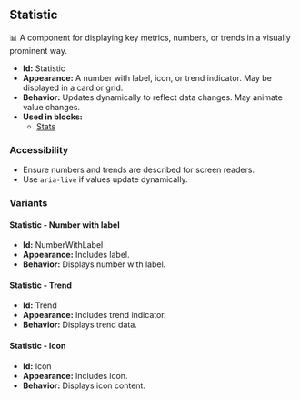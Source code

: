 ## Statistic
📊 A component for displaying key metrics, numbers, or trends in a visually prominent way.
- **Id:** Statistic
- **Appearance:** A number with label, icon, or trend indicator. May be displayed in a card or grid.
- **Behavior:** Updates dynamically to reflect data changes. May animate value changes.
- **Used in blocks:**
  - [Stats](blocks.md#stats)
### Accessibility
- Ensure numbers and trends are described for screen readers.
- Use `aria-live` if values update dynamically.

### Variants
#### Statistic - **Number with label**
- **Id:** NumberWithLabel
- **Appearance:** Includes label.
- **Behavior:** Displays number with label.
#### Statistic - **Trend**
- **Id:** Trend
- **Appearance:** Includes trend indicator.
- **Behavior:** Displays trend data.
#### Statistic - **Icon**
- **Id:** Icon
- **Appearance:** Includes icon.
- **Behavior:** Displays icon content.
